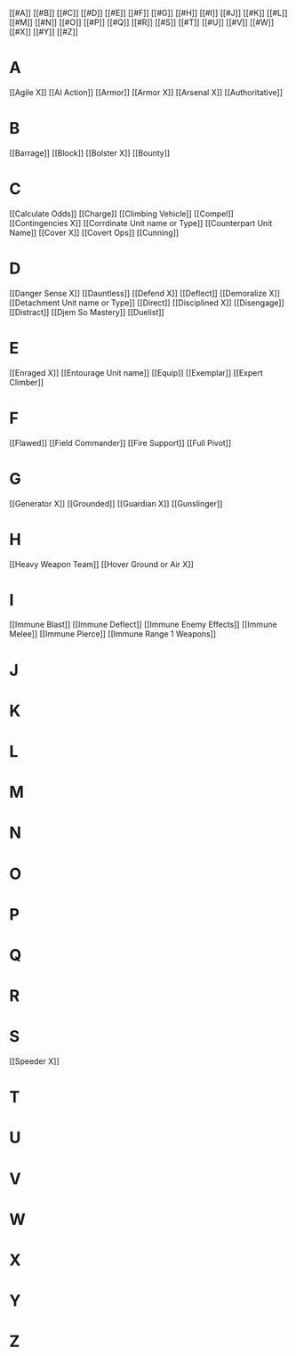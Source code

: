 [[#A]]	[[#B]]	[[#C]]	[[#D]]	[[#E]]	[[#F]]	[[#G]]	[[#H]]	[[#I]]	[[#J]]	[[#K]]
[[#L]]	[[#M]]	[[#N]]	[[#O]]	[[#P]]	[[#Q]]	[[#R]]	[[#S]]	[[#T]]	[[#U]]	[[#V]]
[[#W]]	[[#X]]	[[#Y]]	[[#Z]]

# A
[[Agile X]]
[[AI Action]]
[[Armor]]
[[Armor X]]
[[Arsenal X]]
[[Authoritative]]

# B
[[Barrage]]
[[Block]]
[[Bolster X]]
[[Bounty]]

# C
[[Calculate Odds]]
[[Charge]]
[[Climbing Vehicle]]
[[Compel]]
[[Contingencies X]]
[[Corrdinate Unit name or Type]]
[[Counterpart Unit Name]]
[[Cover X]]
[[Covert Ops]]
[[Cunning]]

# D
[[Danger Sense X]]
[[Dauntless]]
[[Defend X]]
[[Deflect]]
[[Demoralize X]]
[[Detachment Unit name or Type]]
[[Direct]]
[[Disciplined X]]
[[Disengage]]
[[Distract]]
[[Djem So Mastery]]
[[Duelist]]

# E
[[Enraged X]]
[[Entourage Unit name]]
[[Equip]]
[[Exemplar]]
[[Expert Climber]]

# F
[[Flawed]]
[[Field Commander]]
[[Fire Support]]
[[Full Pivot]]

# G
[[Generator X]]
[[Grounded]]
[[Guardian X]]
[[Gunslinger]]

# H
[[Heavy Weapon Team]]
[[Hover Ground or Air X]]

# I
[[Immune Blast]]
[[Immune Deflect]]
[[Immune Enemy Effects]]
[[Immune Melee]]
[[Immune Pierce]]
[[Immune Range 1 Weapons]]

# J
# K
# L
# M
# N
# O
# P
# Q
# R
# S
[[Speeder X]]

# T
# U
# V
# W
# X
# Y
# Z